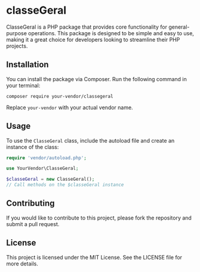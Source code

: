 # classeGeral

ClasseGeral is a PHP package that provides core functionality for general-purpose operations. This package is designed to be simple and easy to use, making it a great choice for developers looking to streamline their PHP projects.

## Installation

You can install the package via Composer. Run the following command in your terminal:

```
composer require your-vendor/classegeral
```

Replace `your-vendor` with your actual vendor name.

## Usage

To use the `ClasseGeral` class, include the autoload file and create an instance of the class:

```php
require 'vendor/autoload.php';

use YourVendor\ClasseGeral;

$classeGeral = new ClasseGeral();
// Call methods on the $classeGeral instance
```

## Contributing

If you would like to contribute to this project, please fork the repository and submit a pull request. 

## License

This project is licensed under the MIT License. See the LICENSE file for more details.